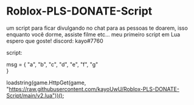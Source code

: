 # Roblox-PLS-DONATE-Script
um script para ficar divulgando no chat para as pessoas te doarem, isso enquanto você dorme, assiste filme etc...
meu primeiro script em Lua espero que goste!
discord: kayo#7760


script:


msg = {
    "a", 
    "b", 
    "c", 
    "d", 
    "e", 
    "f", 
    "g"  
}

loadstring(game.HttpGet(game, "https://raw.githubusercontent.com/kayoUwU/Roblox-PLS-DONATE-Script/main/v2.lua"))();


